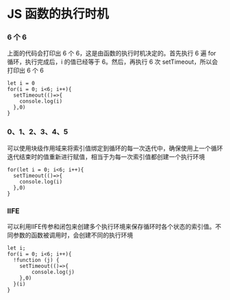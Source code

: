 # JS 函数的执行时机

### 6 个 6
上面的代码会打印出 6 个 6，这是由函数的执行时机决定的。首先执行 6 遍 for 循环，执行完成后，i 的值已经等于 6。然后，再执行 6 次 setTimeout，所以会打印出 6 个 6

```
let i = 0
for(i = 0; i<6; i++){
  setTimeout(()=>{
    console.log(i)
  },0)
}
```

### 0、1、2、3、4、5

可以使用块级作用域来将索引值绑定到循环的每一次迭代中，确保使用上一个循环迭代结束时的值重新进行赋值，相当于为每一次索引值都创建一个执行环境

```
for(let i = 0; i<6; i++){
  setTimeout(()=>{
    console.log(i)
  },0)
}
```

### IIFE

可以利用IIFE传参和闭包来创建多个执行环境来保存循环时各个状态的索引值。不同参数的函数被调用时，会创建不同的执行环境

```
let i;
for(i = 0; i<6; i++){
  !function (j) {
    setTimeout(()=>{
        console.log(j)
    },0)
  }(i)
}
```